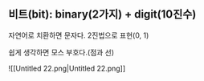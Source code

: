 ## 비트(bit): binary(2가지) + digit(10진수)

자연어로 치환하면 문자다. 2진법으로 표현(0, 1)

쉽게 생각하면 모스 부호다.(점과 선)

![[Untitled 22.png|Untitled 22.png]]